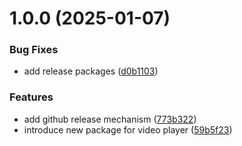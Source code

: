 # 1.0.0 (2025-01-07)


### Bug Fixes

* add release packages ([d0b1103](https://github.com/Krishnajha25/video-player-pro/commit/d0b11034871e3f44cd8acbd84ca696bcf3f4843a))


### Features

* add github release mechanism ([773b322](https://github.com/Krishnajha25/video-player-pro/commit/773b32225da6a57da516380a03ef734d875f9b19))
* introduce new package for video player ([59b5f23](https://github.com/Krishnajha25/video-player-pro/commit/59b5f23c5556402ff85f51ba1c24a694ebb00803))
